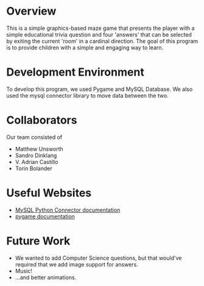 # Overview

This is a simple graphics-based maze game that presents the player with a simple educational trivia question and four 'answers' that can be selected by exiting the current 'room' in a cardinal direction. The goal of this program is to provide children with a simple and engaging way to learn.

# Development Environment

To develop this program, we used Pygame and MySQL Database. We also used the mysql connector library to move data between the two.

# Collaborators

Our team consisted of

* Matthew Unsworth
* Sandro Dinklang
* V. Adrian Castillo
* Torin Bolander

# Useful Websites

* [MySQL Python Connector documentation](https://dev.mysql.com/doc/connector-python/en/)
* [pygame documentation](https://www.pygame.org/news)

# Future Work

* We wanted to add Computer Science questions, but that would've required that we add image support for answers.
* Music!
* ...and better animations.
